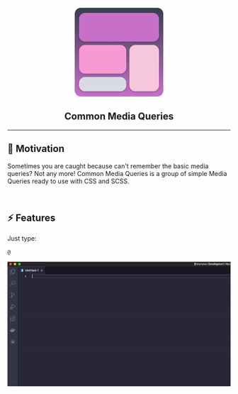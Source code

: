 <p align="center">
    <img width="200" src="./images/logo.png">
    <h2 align="center">Common Media Queries</h2>
</p>
<hr/>

## 🌻 Motivation

Sometimes you are caught because can't remember the basic media queries? Not any more! Common Media Queries is a group of simple Media Queries ready to use with CSS and SCSS.

<br/>

## ⚡ Features

Just type:

```
@
```

![Snippet in action](https://raw.githubusercontent.com/diogomachado/common-media-queries/main/images/run.gif)
